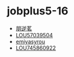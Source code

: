 # jobplus5-16

* [朋逆茗](https://github.com/Sophie521/jobplus5-16)
* [LOU57039504](https://github.com/githublost/jobplus5-16)
* [emiyasyrou](https://github.com/yangxianxu/jobplus5-16)
* [LOU745860922](https://github.com/834542871/jobplus5-16)
